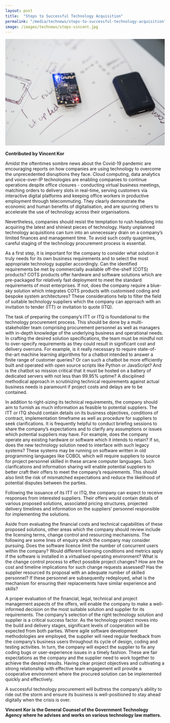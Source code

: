 ```yaml
---
layout: post
title:  "Steps to Successful Technology Acquisition"
permalink: "/media/technews/steps-to-successful-technology-acquisition"
image: /images/technews/steps-vincent.jpg
---
```


![e payment](/images/technews/steps-vincent.jpg)

**Contributed by Vincent Kor**

Amidst the oftentimes sombre news about the Covid-19 pandemic are encouraging reports on how companies are using technology to overcome the unprecedented disruptions they face. Cloud computing, data analytics and voice-over-IP technologies are enabling companies to continue operations despite office closures - conducting virtual business meetings, matching orders to delivery slots in real-time, serving customers via interactive digital platforms and keeping office workers in productive employment through telecommuting. They clearly demonstrate the economic and human benefits of digitalisation, and are spurring others to accelerate the use of technology across their organisations. 

Nevertheless, companies should resist the temptation to rush headlong into acquiring the latest and shiniest pieces of technology. Hasty unplanned technology acquisitions can turn into an unnecessary drain on a company’s limited finances and management time. To avoid such costly quagmires, careful staging of the technology procurement process is essential. 

As a first step, it is important for the company to consider what solution it truly needs for its own business requirements and to select the most appropriate technology supplier accordingly. Can the identified requirements be met by commercially available off-the-shelf (COTS) products? COTS products offer hardware and software solutions which are pre-packaged for relatively fast deployment to meet the standard requirements of most enterprises. If not, does the company require a blue-sky solution which integrates COTS products with customised coding and bespoke system architectures? These considerations help to filter the field of suitable technology suppliers which the company can approach with an invitation to tender (ITT) or invitation to quote (ITQ). 

The task of preparing the company’s ITT or ITQ is foundational to the technology procurement process. This should be done by a multi-stakeholder team comprising procurement personnel as well as managers with in-depth knowledge of the underlying business and operational needs. In crafting the desired solution specifications, the team must be mindful not to over-specify requirements as they could result in significant cost and delivery overruns. For example, is it really necessary to require state-of-the-art machine learning algorithms for a chatbot intended to answer a finite range of customer queries? Or can such a chatbot be more efficiently built and operated with open source scripts like Python or JavaScript? And is the chatbot so mission critical that it must be hosted on a battery of dedicated servers with not less than 99.95% uptime? A disciplined methodical approach in scrutinizing technical requirements against actual business needs is paramount if project costs and delays are to be contained.      

In addition to right-sizing its technical requirements, the company should aim to furnish as much information as feasible to potential suppliers. The ITT or ITQ should contain details on its business objectives, conditions of contract, implementation timeframe as well as procedure for suppliers to seek clarifications. It is frequently helpful to conduct briefing sessions to share the company’s expectations and to clarify any assumptions or issues which potential suppliers may have. For example, does the company operate any existing hardware or software which it intends to retain? If so, does the new technology solution need to interface with such legacy systems? These systems may be running on software written in old programming languages like COBOL which will require suppliers to source for project personnel skilled in these arcane computer languages. Such clarifications and information sharing will enable potential suppliers to better craft their offers to meet the company’s requirements. This should also limit the risk of mismatched expectations and reduce the likelihood of potential disputes between the parties.  

Following the issuance of its ITT or ITQ, the company can expect to receive responses from interested suppliers. Their offers would contain details of various proposed solutions, associated pricing structures, projected delivery timelines and information on the suppliers’ personnel responsible for implementing the solutions. 

Aside from evaluating the financial costs and technical capabilities of these proposed solutions, other areas which the company should review include the licensing terms, change control and resourcing mechanisms. The following are some lines of enquiry which the company may consider pursuing. Does the software licence limit the number of concurrent users within the company? Would different licensing conditions and metrics apply if the software is installed in a virtualised operating environment? What is the change control process to effect possible project changes? How are the cost and timeline implications for such change requests assessed? Has the supplier resourced its proposal with an adequate number of skilled personnel? If these personnel are subsequently redeployed, what is the mechanism for ensuring their replacements have similar experience and skills? 

A proper evaluation of the financial, legal, technical and project management aspects of the offers, will enable the company to make a well-informed decision on the most suitable solution and supplier for its requirements. The company’s selection of the right technology solution and supplier is a critical success factor. As the technology project moves into the build and delivery stages, significant levels of cooperation will be expected from both parties. Where agile software development methodologies are employed, the supplier will need regular feedback from the company’s business users throughout its cycle of design, coding and testing activities. In turn, the company will expect the supplier to fix any coding bugs or user-experience issues in a timely fashion. These are fair expectations as the company and the supplier need to work together to achieve the desired results. Having clear project objectives and cultivating a strong relationship with effective team engagement will provide a cooperative environment where the procured solution can be implemented quickly and effectively. 

A successful technology procurement will buttress the company’s ability to ride out the storm and ensure its business is well-positioned to stay ahead digitally when the crisis is over.  


**Vincent Kor is the General Counsel of the Government Technology Agency where he advises and works on various technology law matters.** 
